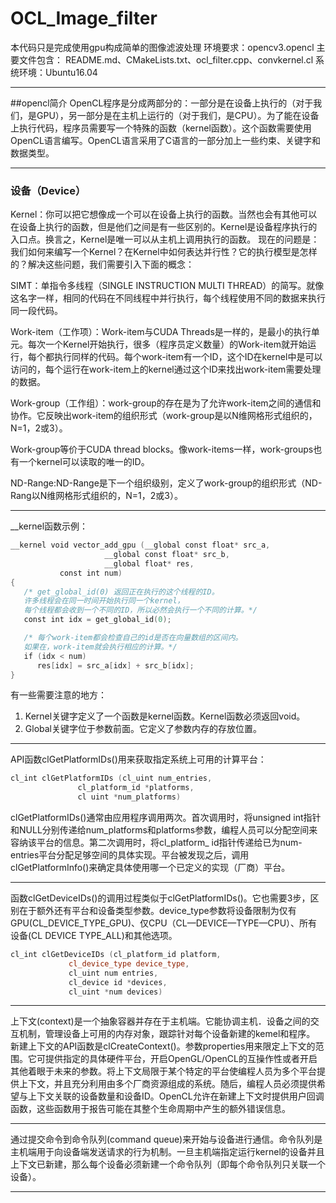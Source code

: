 # OCL_Image_filter
本代码只是完成使用gpu构成简单的图像滤波处理
环境要求：opencv3.opencl
主要文件包含：
README.md、CMakeLists.txt、ocl_filter.cpp、convkernel.cl
系统环境：Ubuntu16.04
* * *
##opencl简介
OpenCL程序是分成两部分的：一部分是在设备上执行的（对于我们，是GPU），另一部分是在主机上运行的（对于我们，是CPU）。为了能在设备上执行代码，程序员需要写一个特殊的函数（kernel函数）。这个函数需要使用OpenCL语言编写。OpenCL语言采用了C语言的一部分加上一些约束、关键字和数据类型。
* * *
### 设备（Device）
Kernel：你可以把它想像成一个可以在设备上执行的函数。当然也会有其他可以在设备上执行的函数，但是他们之间是有一些区别的。Kernel是设备程序执行的入口点。换言之，Kernel是唯一可以从主机上调用执行的函数。
现在的问题是：我们如何来编写一个Kernel？在Kernel中如何表达并行性？它的执行模型是怎样的？解决这些问题，我们需要引入下面的概念：

SIMT：单指令多线程（SINGLE INSTRUCTION MULTI THREAD）的简写。就像这名字一样，相同的代码在不同线程中并行执行，每个线程使用不同的数据来执行同一段代码。

Work-item（工作项）：Work-item与CUDA Threads是一样的，是最小的执行单元。每次一个Kernel开始执行，很多（程序员定义数量）的Work-item就开始运行，每个都执行同样的代码。每个work-item有一个ID，这个ID在kernel中是可以访问的，每个运行在work-item上的kernel通过这个ID来找出work-item需要处理的数据。

Work-group（工作组）：work-group的存在是为了允许work-item之间的通信和协作。它反映出work-item的组织形式（work-group是以N维网格形式组织的，N=1，2或3）。

Work-group等价于CUDA thread blocks。像work-items一样，work-groups也有一个kernel可以读取的唯一的ID。

ND-Range:ND-Range是下一个组织级别，定义了work-group的组织形式（ND-Rang以N维网格形式组织的，N=1，2或3）。
* * *
__kernel函数示例：
```cpp
__kernel void vector_add_gpu (__global const float* src_a,
                     __global const float* src_b,
                     __global float* res,
           const int num)
{
   /* get_global_id(0) 返回正在执行的这个线程的ID。 
   许多线程会在同一时间开始执行同一个kernel，
   每个线程都会收到一个不同的ID，所以必然会执行一个不同的计算。*/
   const int idx = get_global_id(0);

   /* 每个work-item都会检查自己的id是否在向量数组的区间内。
   如果在，work-item就会执行相应的计算。*/
   if (idx < num)
      res[idx] = src_a[idx] + src_b[idx];
}
```
有一些需要注意的地方：
1. Kernel关键字定义了一个函数是kernel函数。Kernel函数必须返回void。
2. Global关键字位于参数前面。它定义了参数内存的存放位置。
* * *
API函数clGetPlatformIDs()用来获取指定系统上可用的计算平台：
```cpp
cl_int clGetPlatformIDs (cl_uint num_entries,
               cl_platform_id *platforms,
               cl uint *num_platforms)
```
clGetPlatformIDs()通常由应用程序调用两次。首次调用时，将unsigned int指针和NULL分别传递给num_platforms和platforms参数，编程人员可以分配空间来容纳该平台的信息。第二次调用时，将cl_platform_ id指针传递给已为num- entries平台分配足够空间的具体实现。平台被发现之后，调用clGetPlatformInfo()来确定具体使用哪一个已定义的实现（厂商）平台。
* * *
函数clGetDeviceIDs()的调用过程类似于clGetPlatformIDs()。它也需要3步，区别在于额外还有平台和设备类型参数。device_type参数将设备限制为仅有GPU(CL_DEVICE_TYPE_GPU)、仅CPU（CL—DEVICE—TYPE—CPU）、所有设备(CL DEVICE TYPE_ALL)和其他选项。
```cpp
cl_int clGetDeviceIDs (cl_platform_id platform,
             cl_device_type device_type,
             cl_uint num entries,
             cl_device id *devices,
             cl_uint *num devices)
```
* * *
上下文(context)是一个抽象容器并存在于主机端。它能协调主机．设备之间的交互机制，管理设备上可用的内存对象，跟踪针对每个设备新建的kemel和程序。
新建上下文的API函数是clCreateContext()。参数properties用来限定上下文的范围。它可提供指定的具体硬件平台，开启OpenGL/OpenCL的互操作性或者开启其他着眼于未来的参数。将上下文局限于某个特定的平台使编程人员为多个平台提供上下文，并且充分利用由多个厂商资源组成的系统。随后，编程人员必须提供希望与上下文关联的设备数量和设备ID。OpenCL允许在新建上下文时提供用户回调函数，这些函数用于报告可能在其整个生命周期中产生的额外错误信息。

* * *
通过提交命令到命令队列(command queue)来开始与设备进行通信。命令队列是主机端用于向设备端发送请求的行为机制。一旦主机端指定运行kernel的设备并且上下文已新建，那么每个设备必须新建一个命令队列（即每个命令队列只关联一个设备）。

* * *
